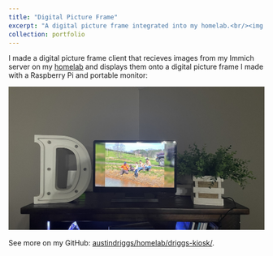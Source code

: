```yaml
---
title: "Digital Picture Frame"
excerpt: "A digital picture frame integrated into my homelab.<br/><img src='/images/driggs-kiosk.JPG' alt='Driggs Kiosk Demo' width='500' style='border:0;'>"
collection: portfolio
---
```


I made a digital picture frame client that recieves images from my Immich server on my [homelab](https://austindriggs.github.io/portfolio/homelab) and displays them onto a digital picture frame I made with a Raspberry Pi and portable monitor:

<a href="https://www.youtube.com/watch?v=NeSkeHkIKjA" target="_blank">
  <img src="/images/driggs-kiosk.JPG" alt="Driggs Kiosk Demo" width="1000" style="border:0;">
</a>

See more on my GitHub: [austindriggs/homelab/driggs-kiosk/](https://github.com/austindriggs/homelab/tree/main/driggs-kiosk).
